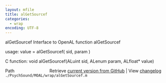 ```yaml
---
layout: mfile
title: alGetSourcef
categories:
  - wrap
encoding: UTF-8
---
```


alGetSourcef  Interface to OpenAL function alGetSourcef

usage:  value = alGetSourcef\( sid, param \)

C function:  void alGetSourcef\(ALuint sid, ALenum param, ALfloat\* value\)


<div class="code_header" style="text-align:right;">
  <span style="float:left;">Path&nbsp;&nbsp;</span> <span class="counter">Retrieve <a href=
  "https://raw.github.com/Psychtoolbox-3/Psychtoolbox-3/beta/./PsychSound/MOAL/wrap/alGetSourcef.m">current version from GitHub</a> | View <a href=
  "https://github.com/Psychtoolbox-3/Psychtoolbox-3/commits/beta/./PsychSound/MOAL/wrap/alGetSourcef.m">changelog</a></span>
</div>
<div class="code">
  <code>./PsychSound/MOAL/wrap/alGetSourcef.m</code>
</div>
